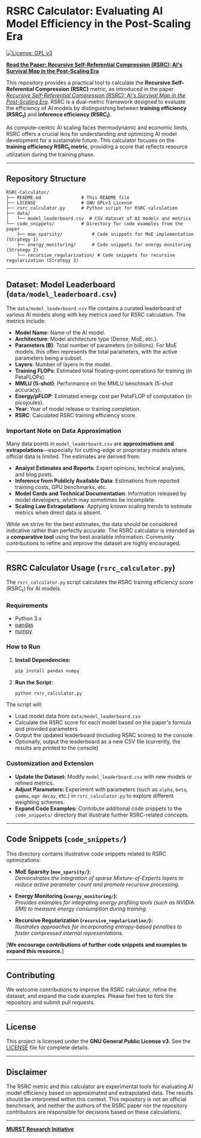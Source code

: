 # RSRC Calculator: Evaluating AI Model Efficiency in the Post-Scaling Era

[![License: GPL v3](https://img.shields.io/badge/License-GPLv3-blue.svg)](https://www.gnu.org/licenses/gpl-3.0)

[**Read the Paper: Recursive Self-Referential Compression (RSRC): AI's Survival Map in the Post-Scaling Era**](LINK_TO_YOUR_PAPER_HERE)

This repository provides a practical tool to calculate the **Recursive Self-Referential Compression (RSRC)** metric, as introduced in the paper [*Recursive Self-Referential Compression (RSRC): AI's Survival Map in the Post-Scaling Era*](LINK_TO_YOUR_PAPER_HERE). RSRC is a dual-metric framework designed to evaluate the efficiency of AI models by distinguishing between **training efficiency (RSRC<sub>t</sub>)** and **inference efficiency (RSRC<sub>i</sub>)**.

As compute-centric AI scaling faces thermodynamic and economic limits, RSRC offers a crucial lens for understanding and optimizing AI model development for a sustainable future. This calculator focuses on the **training efficiency RSRC<sub>t</sub> metric**, providing a score that reflects resource utilization during the training phase.

---

## Repository Structure

```plaintext
RSRC-Calculator/
├── README.md               # This README file
├── LICENSE                 # GNU GPLv3 License
├── rsrc_calculator.py      # Python script for RSRC calculation
├── data/                  
│   └── model_leaderboard.csv  # CSV dataset of AI models and metrics
└── code_snippets/          # Directory for code examples from the paper
    ├── moe_sparsity/           # Code snippets for MoE implementation (Strategy 1)
    ├── energy_monitoring/      # Code snippets for energy monitoring (Strategy 2)
    └── recursive_regularization/ # Code snippets for recursive regularization (Strategy 3)
```

---

## Dataset: Model Leaderboard (`data/model_leaderboard.csv`)

The `data/model_leaderboard.csv` file contains a curated leaderboard of various AI models along with key metrics used for RSRC calculation. The metrics include:

- **Model Name**: Name of the AI model.
- **Architecture**: Model architecture type (Dense, MoE, etc.).
- **Parameters (B)**: Total number of parameters (in billions). For MoE models, this often represents the total parameters, with the active parameters being a subset.
- **Layers**: Number of layers in the model.
- **Training FLOPs**: Estimated total floating-point operations for training (in PetaFLOPs).
- **MMLU (5-shot)**: Performance on the MMLU benchmark (5-shot accuracy).
- **Energy/pFLOP**: Estimated energy cost per PetaFLOP of computation (in picojoules).
- **Year**: Year of model release or training completion.
- **RSRC**: Calculated RSRC training efficiency score.

### Important Note on Data Approximation

Many data points in `model_leaderboard.csv` are **approximations and extrapolations**—especially for cutting-edge or proprietary models where official data is limited. The estimates are derived from:

- **Analyst Estimates and Reports**: Expert opinions, technical analyses, and blog posts.
- **Inference from Publicly Available Data**: Estimations from reported training costs, GPU benchmarks, etc.
- **Model Cards and Technical Documentation**: Information released by model developers, which may sometimes be incomplete.
- **Scaling Law Extrapolations**: Applying known scaling trends to estimate metrics when direct data is absent.

While we strive for the best estimates, the data should be considered indicative rather than perfectly accurate. The RSRC calculator is intended as a **comparative tool** using the best available information. Community contributions to refine and improve the dataset are highly encouraged.

---

## RSRC Calculator Usage (`rsrc_calculator.py`)

The `rsrc_calculator.py` script calculates the RSRC training efficiency score (RSRC<sub>t</sub>) for AI models.

### Requirements

- Python 3.x
- [pandas](https://pandas.pydata.org/)
- [numpy](https://numpy.org/)

### How to Run

1. **Install Dependencies:**

    ```bash
    pip install pandas numpy
    ```

2. **Run the Script:**

    ```bash
    python rsrc_calculator.py
    ```

The script will:

- Load model data from `data/model_leaderboard.csv`
- Calculate the RSRC score for each model based on the paper's formula and provided parameters
- Output the updated leaderboard (including RSRC scores) to the console
- Optionally, output the leaderboard as a new CSV file (currently, the results are printed to the console)

### Customization and Extension

- **Update the Dataset:** Modify `model_leaderboard.csv` with new models or refined metrics.
- **Adjust Parameters:** Experiment with parameters (such as `alpha`, `beta`, `gamma`, `age decay`, etc.) in `rsrc_calculator.py` to explore different weighting schemes.
- **Expand Code Examples:** Contribute additional code snippets to the `code_snippets/` directory that illustrate further RSRC-related concepts.

---

## Code Snippets (`code_snippets/`)

This directory contains illustrative code snippets related to RSRC optimizations:

- **MoE Sparsity (`moe_sparsity/`):**  
  *Demonstrates the integration of sparse Mixture-of-Experts layers to reduce active parameter count and promote recursive processing.*

- **Energy Monitoring (`energy_monitoring/`):**  
  *Provides examples for integrating energy profiling tools (such as NVIDIA SMI) to measure energy consumption during training.*

- **Recursive Regularization (`recursive_regularization/`):**  
  *Illustrates approaches for incorporating entropy-based penalties to foster compressed internal representations.*

[**We encourage contributions of further code snippets and examples to expand this resource.**]

---

## Contributing

We welcome contributions to improve the RSRC calculator, refine the dataset, and expand the code examples. Please feel free to fork the repository and submit pull requests.

---

## License

This project is licensed under the **GNU General Public License v3**. See the [LICENSE](./LICENSE) file for complete details.

---

## Disclaimer

The RSRC metric and this calculator are experimental tools for evaluating AI model efficiency based on approximated and extrapolated data. The results should be interpreted within this context. This repository is not an official benchmark, and neither the authors of the RSRC paper nor the repository contributors are responsible for decisions based on these calculations.

---

[**MURST Research Initiative**](https://murst.org/)
